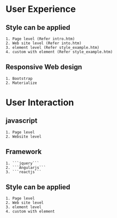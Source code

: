 # User Experience

## Style can be applied ##
    1. Page level (Refer intro.htm)
    2. Web site level (Refer into.htm)
    3. element level (Refer style_example.htm)
    4. custom with element (Refer style_example.htm)
## Responsive Web design 
    1. Bootstrap
    2. Materialize
# User Interaction
## javascript
    1. Page level
    2. Website level
## Framework
    1. ```jquery```
    2. ```Angularjs```
    3. ```reactjs```
 
## Style can be applied

    1. Page level
    2. Web site level
    3. element level
    4. custom with element

